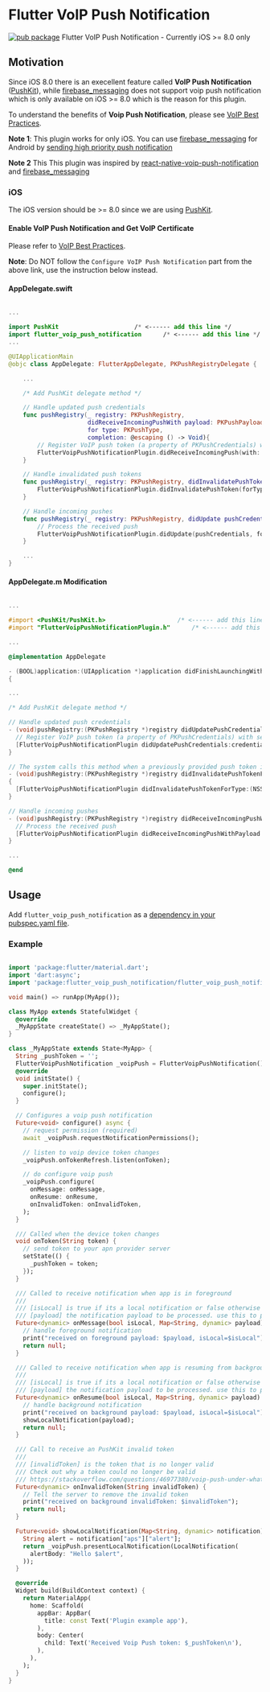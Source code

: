 # Flutter VoIP Push Notification

[![pub package](https://img.shields.io/pub/v/flutter_voip_push_notification.svg)](https://pub.dartlang.org/packages/flutter_voip_push_notification)
Flutter VoIP Push Notification - Currently iOS >= 8.0 only

## Motivation

Since iOS 8.0 there is an execellent feature called **VoIP Push Notification** ([PushKit][1]), while [firebase_messaging][3] does not support voip push notification which is only available on iOS >= 8.0 which is the reason for this plugin.

To understand the benefits of **Voip Push Notification**, please see [VoIP Best Practices][2].

**Note 1**: This plugin works for only iOS. You can use [firebase_messaging][3] for Android by [sending high priority push notification][5]

**Note 2** This This plugin was inspired by [react-native-voip-push-notification][4] and [firebase_messaging][3]

### iOS

The iOS version should be >= 8.0 since we are using [PushKit][1].

#### Enable VoIP Push Notification and Get VoIP Certificate

Please refer to [VoIP Best Practices][2].

**Note**: Do NOT follow the `Configure VoIP Push Notification` part from the above link, use the instruction below instead.

#### AppDelegate.swift

```swift

...

import PushKit                     /* <------ add this line */
import flutter_voip_push_notification      /* <------ add this line */
...

@UIApplicationMain
@objc class AppDelegate: FlutterAppDelegate, PKPushRegistryDelegate {

    ...

    /* Add PushKit delegate method */

    // Handle updated push credentials
    func pushRegistry(_ registry: PKPushRegistry,
                      didReceiveIncomingPushWith payload: PKPushPayload,
                      for type: PKPushType,
                      completion: @escaping () -> Void){
        // Register VoIP push token (a property of PKPushCredentials) with server
        FlutterVoipPushNotificationPlugin.didReceiveIncomingPush(with: payload, forType: type.rawValue)
    }

    // Handle invalidated push tokens
    func pushRegistry(_ registry: PKPushRegistry, didInvalidatePushTokenFor type: PKPushType) {
        FlutterVoipPushNotificationPlugin.didInvalidatePushToken(forType: type.rawValue)
    }

    // Handle incoming pushes
    func pushRegistry(_ registry: PKPushRegistry, didUpdate pushCredentials: PKPushCredentials, for type: PKPushType) {
        // Process the received push
        FlutterVoipPushNotificationPlugin.didUpdate(pushCredentials, forType: type.rawValue);
    }

    ...
}
```

#### AppDelegate.m Modification

```objective-c

...

#import <PushKit/PushKit.h>                    /* <------ add this line */
#import "FlutterVoipPushNotificationPlugin.h"      /* <------ add this line */

...

@implementation AppDelegate

- (BOOL)application:(UIApplication *)application didFinishLaunchingWithOptions:(NSDictionary *)launchOptions
{

...

/* Add PushKit delegate method */

// Handle updated push credentials
- (void)pushRegistry:(PKPushRegistry *)registry didUpdatePushCredentials:(PKPushCredentials *)credentials forType:(NSString *)type {
  // Register VoIP push token (a property of PKPushCredentials) with server
  [FlutterVoipPushNotificationPlugin didUpdatePushCredentials:credentials forType:(NSString *)type];
}

// The system calls this method when a previously provided push token is no longer valid for use. No action is necessary on your part to reregister the push type. Instead, use this method to notify your server not to send push notifications using the matching push token.
- (void)pushRegistry:(PKPushRegistry *)registry didInvalidatePushTokenForType:(PKPushType)type
{
  [FlutterVoipPushNotificationPlugin didInvalidatePushTokenForType:(NSString *)type];
}

// Handle incoming pushes
- (void)pushRegistry:(PKPushRegistry *)registry didReceiveIncomingPushWithPayload:(PKPushPayload *)payload forType:(NSString *)type {
  // Process the received push
  [FlutterVoipPushNotificationPlugin didReceiveIncomingPushWithPayload:payload forType:(NSString *)type];
}

...

@end

```

## Usage

Add `flutter_voip_push_notification` as a [dependency in your pubspec.yaml file](https://flutter.io/using-packages/).

### Example

```dart

import 'package:flutter/material.dart';
import 'dart:async';
import 'package:flutter_voip_push_notification/flutter_voip_push_notification.dart';

void main() => runApp(MyApp());

class MyApp extends StatefulWidget {
  @override
  _MyAppState createState() => _MyAppState();
}

class _MyAppState extends State<MyApp> {
  String _pushToken = '';
  FlutterVoipPushNotification _voipPush = FlutterVoipPushNotification();
  @override
  void initState() {
    super.initState();
    configure();
  }

  // Configures a voip push notification
  Future<void> configure() async {
    // request permission (required)
    await _voipPush.requestNotificationPermissions();

    // listen to voip device token changes
    _voipPush.onTokenRefresh.listen(onToken);

    // do configure voip push
    _voipPush.configure(
      onMessage: onMessage,
      onResume: onResume,
      onInvalidToken: onInvalidToken,
    );
  }

  /// Called when the device token changes
  void onToken(String token) {
    // send token to your apn provider server
    setState(() {
      _pushToken = token;
    });
  }

  /// Called to receive notification when app is in foreground
  ///
  /// [isLocal] is true if its a local notification or false otherwise (remote notification)
  /// [payload] the notification payload to be processed. use this to present a local notification
  Future<dynamic> onMessage(bool isLocal, Map<String, dynamic> payload) {
    // handle foreground notification
    print("received on foreground payload: $payload, isLocal=$isLocal");
    return null;
  }

  /// Called to receive notification when app is resuming from background
  ///
  /// [isLocal] is true if its a local notification or false otherwise (remote notification)
  /// [payload] the notification payload to be processed. use this to present a local notification
  Future<dynamic> onResume(bool isLocal, Map<String, dynamic> payload) {
    // handle background notification
    print("received on background payload: $payload, isLocal=$isLocal");
    showLocalNotification(payload);
    return null;
  }

  /// Call to receive an PushKit invalid token
  ///
  /// [invalidToken] is the token that is no longer valid
  /// Check out why a token could no longer be valid
  /// https://stackoverflow.com/questions/46977380/voip-push-under-what-circumstances-does-didinvalidatepushtokenfortype-get-calle#47015401
  Future<dynamic> onInvalidToken(String invalidToken) {
    // Tell the server to remove the invalid token
    print("received on background invalidToken: $invalidToken");
    return null;
  }

  Future<void> showLocalNotification(Map<String, dynamic> notification) {
    String alert = notification["aps"]["alert"];
    return _voipPush.presentLocalNotification(LocalNotification(
      alertBody: "Hello $alert",
    ));
  }

  @override
  Widget build(BuildContext context) {
    return MaterialApp(
      home: Scaffold(
        appBar: AppBar(
          title: const Text('Plugin example app'),
        ),
        body: Center(
          child: Text('Received Voip Push token: $_pushToken\n'),
        ),
      ),
    );
  }
}

```

[1]: https://developer.apple.com/library/ios/documentation/NetworkingInternet/Reference/PushKit_Framework/index.html
[2]: https://developer.apple.com/library/ios/documentation/Performance/Conceptual/EnergyGuide-iOS/OptimizeVoIP.html
[3]: https://github.com/FirebaseExtended/flutterfire/tree/master/packages/firebase_messaging
[4]: https://github.com/react-native-webrtc/react-native-voip-push-notification
[5]: https://developers.google.com/cloud-messaging/concept-options#setting-the-priority-of-a-message
